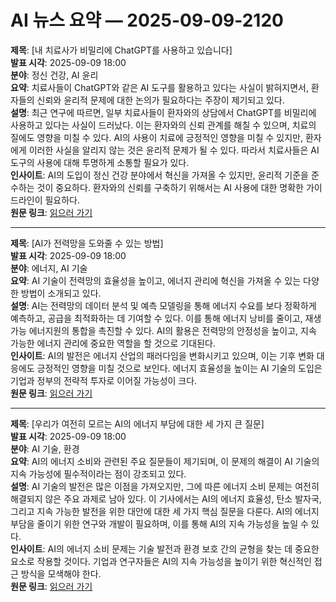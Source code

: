 # AI 뉴스 요약 — 2025-09-09-2120

**제목**: [내 치료사가 비밀리에 ChatGPT를 사용하고 있습니다]  
**발표 시각**: 2025-09-09 18:00  
**분야**: 정신 건강, AI 윤리  
**요약**: 치료사들이 ChatGPT와 같은 AI 도구를 활용하고 있다는 사실이 밝혀지면서, 환자들의 신뢰와 윤리적 문제에 대한 논의가 필요하다는 주장이 제기되고 있다.  
**설명**: 최근 연구에 따르면, 일부 치료사들이 환자와의 상담에서 ChatGPT를 비밀리에 사용하고 있다는 사실이 드러났다. 이는 환자와의 신뢰 관계를 해칠 수 있으며, 치료의 질에도 영향을 미칠 수 있다. AI의 사용이 치료에 긍정적인 영향을 미칠 수 있지만, 환자에게 이러한 사실을 알리지 않는 것은 윤리적 문제가 될 수 있다. 따라서 치료사들은 AI 도구의 사용에 대해 투명하게 소통할 필요가 있다.  
**인사이트**: AI의 도입이 정신 건강 분야에서 혁신을 가져올 수 있지만, 윤리적 기준을 준수하는 것이 중요하다. 환자와의 신뢰를 구축하기 위해서는 AI 사용에 대한 명확한 가이드라인이 필요하다.  
**원문 링크**: [읽으러 가기](https://www.technologyreview.com/2025/09/09/1123386/help-my-therapist-is-secretly-using-chatgpt/)

---

**제목**: [AI가 전력망을 도와줄 수 있는 방법]  
**발표 시각**: 2025-09-09 18:00  
**분야**: 에너지, AI 기술  
**요약**: AI 기술이 전력망의 효율성을 높이고, 에너지 관리에 혁신을 가져올 수 있는 다양한 방법이 소개되고 있다.  
**설명**: AI는 전력망의 데이터 분석 및 예측 모델링을 통해 에너지 수요를 보다 정확하게 예측하고, 공급을 최적화하는 데 기여할 수 있다. 이를 통해 에너지 낭비를 줄이고, 재생 가능 에너지원의 통합을 촉진할 수 있다. AI의 활용은 전력망의 안정성을 높이고, 지속 가능한 에너지 관리에 중요한 역할을 할 것으로 기대된다.  
**인사이트**: AI의 발전은 에너지 산업의 패러다임을 변화시키고 있으며, 이는 기후 변화 대응에도 긍정적인 영향을 미칠 것으로 보인다. 에너지 효율성을 높이는 AI 기술의 도입은 기업과 정부의 전략적 투자로 이어질 가능성이 크다.  
**원문 링크**: [읽으러 가기](https://www.technologyreview.com/2025/09/09/1123404/ai-grid-help/)

---

**제목**: [우리가 여전히 모르는 AI의 에너지 부담에 대한 세 가지 큰 질문]  
**발표 시각**: 2025-09-09 18:00  
**분야**: AI 기술, 환경  
**요약**: AI의 에너지 소비와 관련된 주요 질문들이 제기되며, 이 문제의 해결이 AI 기술의 지속 가능성에 필수적이라는 점이 강조되고 있다.  
**설명**: AI 기술의 발전은 많은 이점을 가져오지만, 그에 따른 에너지 소비 문제는 여전히 해결되지 않은 주요 과제로 남아 있다. 이 기사에서는 AI의 에너지 효율성, 탄소 발자국, 그리고 지속 가능한 발전을 위한 대안에 대한 세 가지 핵심 질문을 다룬다. AI의 에너지 부담을 줄이기 위한 연구와 개발이 필요하며, 이를 통해 AI의 지속 가능성을 높일 수 있다.  
**인사이트**: AI의 에너지 소비 문제는 기술 발전과 환경 보호 간의 균형을 찾는 데 중요한 요소로 작용할 것이다. 기업과 연구자들은 AI의 지속 가능성을 높이기 위한 혁신적인 접근 방식을 모색해야 한다.  
**원문 링크**: [읽으러 가기](https://www.technologyreview.com/2025/09/09/1123408/three-big-things-we-still-dont-know-about-ais-energy-burden/)